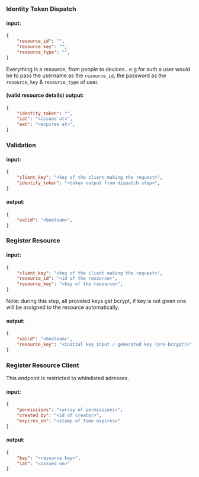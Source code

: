 
### Identity Token Dispatch
#### input:
```json
{
    "resource_id": "",
    "resource_key": "",
    "resource_type": "",
}
```
Everything is a resource, from people to devices.. e.g for auth a user would be to pass the username as the `resource_id`, the password as the `resource_key` & `resource_type` of user. 

#### (valid resource details) output:
```json
{
    "identity_token": "",
    "iat": "<issued at>",
    "eat": "<expires at>",
}
```

### Validation
#### input:
```json
{
    "client_key": "<key of the client making the request>",
    "identity_token": "<token output from dispatch step>",
}
```

#### output:
```json
{
    "valid": "<boolean>",
}
```

### Register Resource
#### input:
```json
{
    "client_key": "<key of the client making the request>",
    "resource_id": "<id of the resource>",
    "resource_key": "<key of the resource>",
}
```
Note: during this step, all provided keys get bcrypt, if key is not given one will be assigned to the resource automatically.

#### output:
```json
{
    "valid": "<boolean>",
    "resource_key": "<initial key input / generated key (pre-bcrypt)>",
}
```

### Register Resource Client
This endpoint is restricted to whitelisted adresses.
#### input: 
```json
{
    "permissions": "<array of permissions>",
    "created_by": "<id of creator>",
    "expires_on": "<stamp of time expires>"    
}
```

#### output:
```json
{
    "key": "<resource key>",
    "iat": "<issued on>"
}
```
